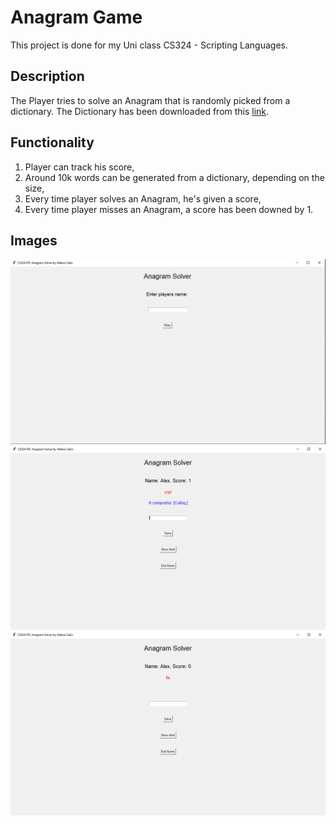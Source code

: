 # Anagram Game

This project is done for my Uni class CS324 - Scripting Languages.

## Description

The Player tries to solve an Anagram that is randomly picked from a dictionary.
The Dictionary has been downloaded from this [link](https://github.com/matthewreagan/WebstersEnglishDictionary).

## Functionality

1. Player can track his score,
2. Around 10k words can be generated from a dictionary, depending on the size,
3. Every time player solves an Anagram, he's given a score,
4. Every time player misses an Anagram, a score has been downed by 1.

## Images

![](docs/ss3.png)
![](docs/ss2.png)
![](docs/ss1.png)
   

